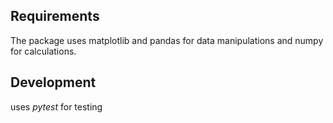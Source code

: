 ## Requirements
The package uses matplotlib and pandas for data manipulations and numpy for calculations.


## Development
uses *pytest* for testing